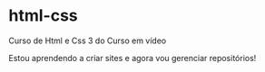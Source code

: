 # html-css
Curso de Html e Css 3 do Curso em vídeo

Estou aprendendo a criar sites e agora vou gerenciar repositórios!